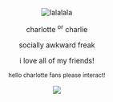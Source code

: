 <p align="center">
<picture>
 <source media="(prefers-color-scheme: dark)" srcset="https://files.catbox.moe/mu32h6.png">
 <source media="(prefers-color-scheme: light)" srcset="https://files.catbox.moe/fcfk8r.png">
 <img alt="lalalala" src="https://files.catbox.moe/mu32h6.png">
</picture>
 </p>
<p align="center">
charlotte <sup>or</sup> charlie
</p>
<p align="center">
socially awkward freak
</p>
<p align="center">
i love all of my friends!
</p>
<p align="center">
<sup>hello charlotte fans please interact!</sup>
</p>

<p align="center">
    <img src="https://files.catbox.moe/le3qfi.png"/>
</p>
